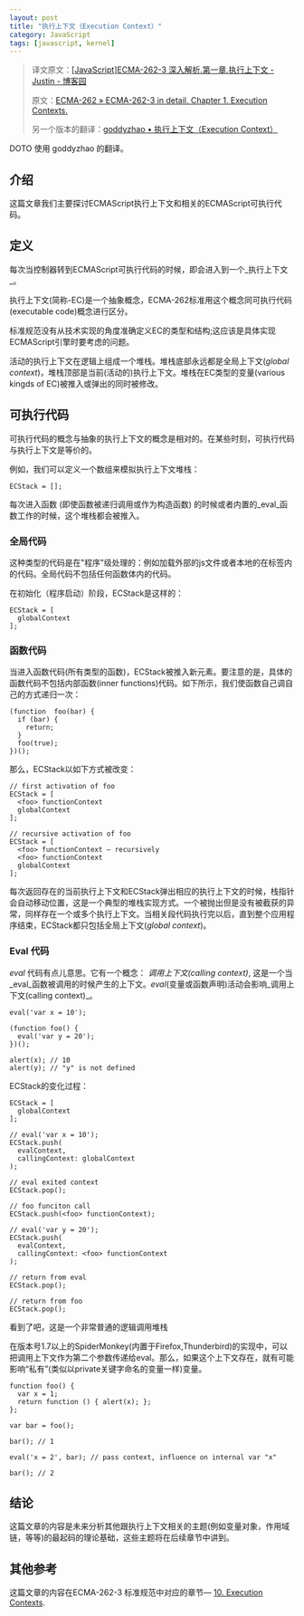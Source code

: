 ```yaml
---
layout: post
title: "执行上下文（Execution Context）"
category: JavaScript
tags: [javascript, kernel]
--- 
```

> 译文原文：[[JavaScript]ECMA-262-3 深入解析.第一章.执行上下文 - Justin - 博客园](http://www.cnblogs.com/justinw/archive/2010/04/16/1713086.html)
> 
> 原文：[ECMA-262 » ECMA-262-3 in detail. Chapter 1. Execution Contexts.](http://dmitrysoshnikov.com/ecmascript/chapter-1-execution-contexts/)
> 
> 另一个版本的翻译：[goddyzhao • 执行上下文（Execution Context）](http://zh.blog.goddyzhao.me/post/10020230352/execution-context)

<!--more-->

DOTO 使用 goddyzhao 的翻译。

## 介绍

这篇文章我们主要探讨ECMAScript执行上下文和相关的ECMAScript可执行代码。

## 定义

每次当控制器转到ECMAScript可执行代码的时候，即会进入到一个_执行上下文_。

执行上下文(简称-EC)是一个抽象概念，ECMA-262标准用这个概念同可执行代码(executable code)概念进行区分。

标准规范没有从技术实现的角度准确定义EC的类型和结构;这应该是具体实现ECMAScript引擎时要考虑的问题。

活动的执行上下文在逻辑上组成一个堆栈。堆栈底部永远都是全局上下文(_global context_)，堆栈顶部是当前(活动的)执行上下文。堆栈在EC类型的变量(various kingds of EC)被推入或弹出的同时被修改。

## 可执行代码

可执行代码的概念与抽象的执行上下文的概念是相对的。在某些时刻，可执行代码与执行上下文是等价的。

例如，我们可以定义一个数组来模拟执行上下文堆栈：

    ECStack = [];
    

每次进入函数 (即使函数被递归调用或作为构造函数) 的时候或者内置的_eval_函数工作的时候，这个堆栈都会被推入。

### 全局代码

这种类型的代码是在"程序"级处理的：例如加载外部的js文件或者本地的在<script></script>标签内的代码。全局代码不包括任何函数体内的代码。

在初始化（程序启动）阶段，ECStack是这样的：

    ECStack = [
      globalContext
    ];

### 函数代码

当进入函数代码(所有类型的函数)，ECStack被推入新元素。要注意的是，具体的函数代码不包括内部函数(inner functions)代码。如下所示，我们使函数自己调自己的方式递归一次：

    (function  foo(bar) {
      if (bar) {
        return;
      }
      foo(true);
    })();

那么，ECStack以如下方式被改变：

    // first activation of foo
    ECStack = [
      <foo> functionContext
      globalContext
    ];
     
    // recursive activation of foo
    ECStack = [
      <foo> functionContext – recursively
      <foo> functionContext
      globalContext
    ];

每次返回存在的当前执行上下文和ECStack弹出相应的执行上下文的时候，栈指针会自动移动位置，这是一个典型的堆栈实现方式。一个被抛出但是没有被截获的异常，同样存在一个或多个执行上下文。当相关段代码执行完以后，直到整个应用程序结束，ECStack都只包括全局上下文(_global context_)。

### Eval 代码

_eval_ 代码有点儿意思。它有一个概念： _调用上下文(calling context)_, 这是一个当_eval_函数被调用的时候产生的上下文。_eval_(变量或函数声明)活动会影响_调用上下文(calling context)_。

    eval('var x = 10');
     
    (function foo() {
      eval('var y = 20');
    })();
     
    alert(x); // 10
    alert(y); // "y" is not defined

ECStack的变化过程：

    ECStack = [
      globalContext
    ];
     
    // eval('var x = 10');
    ECStack.push(
      evalContext,
      callingContext: globalContext
    );
     
    // eval exited context
    ECStack.pop();
     
    // foo funciton call
    ECStack.push(<foo> functionContext);
     
    // eval('var y = 20');
    ECStack.push(
      evalContext,
      callingContext: <foo> functionContext
    );
     
    // return from eval
    ECStack.pop();
     
    // return from foo
    ECStack.pop();
    

看到了吧，这是一个非常普通的逻辑调用堆栈

在版本号1.7以上的SpiderMonkey(内置于Firefox,Thunderbird)的实现中，可以把调用上下文作为第二个参数传递给eval。那么，如果这个上下文存在，就有可能影响“私有”(类似以private关键字命名的变量一样)变量。

    function foo() {
      var x = 1;
      return function () { alert(x); };
    };
     
    var bar = foo();
     
    bar(); // 1
     
    eval('x = 2', bar); // pass context, influence on internal var "x"
     
    bar(); // 2
    

## 结论

这篇文章的内容是未来分析其他跟执行上下文相关的主题(例如变量对象，作用域链，等等)的最起码的理论基础，这些主题将在后续章节中讲到。

## 其他参考

这篇文章的内容在ECMA-262-3 标准规范中对应的章节— [10. Execution Contexts](http://bclary.com/2004/11/07/#a-10).



